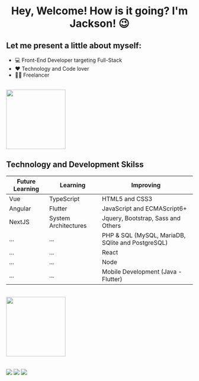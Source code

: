 <h1 align="center"> Hey, Welcome! How is it going? I'm Jackson! 😉 </n1>

<br>

## Let me present a little about myself:
- 💻 Front-End Developer targeting Full-Stack
- ❤ Technology and Code lover
- 👨‍💻 Freelancer

<br>

<div>

<a href="https://github.com/jacksonmonteiro">
    <img height="160em" src="https://github-readme-stats.vercel.app/api?username=jacksonmonteiro&show_icons=true&theme=radical&include_all_commits=true&count_private=true"/>

</a>

<br>

<h2> Technology and Development Skilss </h2>

Future Learning | Learning | Improving
-------------------- | ---------- | ---------
Vue | TypeScript | HTML5 and CSS3 
Angular | Flutter | JavaScript and ECMAScript6+
NextJS | System Architectures | Jquery, Bootstrap, Sass and Others
... | ... | PHP & SQL (MySQL, MariaDB, SQlite and PostgreSQL)
... | ... | React
... | ... | Node
... | ... | Mobile Development (Java - Flutter)

  </br>

  <a href="https://github.com/jacksonmonteiro">
    <img height="160em" src="https://github-readme-stats.vercel.app/api/top-langs/?username=jacksonmonteiro&layout=compact&langs_count=7&theme=radical"/>
  </a>

  
</div>  
 
<br>

<br>

<div> 
  <a href="https://www.instagram.com/_jackson_monteiro/" target="_blank"><img src="https://img.shields.io/badge/-Instagram-%23E4405F?style=for-the-badge&logo=instagram&logoColor=white" target="_blank"></a>
  <a href = "mailto:infor.jackson324@gmail.com"><img src="https://img.shields.io/badge/-Gmail-%23333?style=for-the-badge&logo=gmail&logoColor=white" target="_blank"></a>
  <a href="https://www.linkedin.com/in/ojacksonmonteiro/" target="_blank"><img src="https://img.shields.io/badge/-LinkedIn-%230077B5?style=for-the-badge&logo=linkedin&logoColor=white" target="_blank"></a> 
  
</div>
